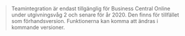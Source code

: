 > Teamintegration är endast tillgänglig för Business Central Online under utgivningsvåg 2 och senare för år 2020. Den finns för tillfället som förhandsversion. Funktionerna kan komma att ändras i kommande versioner.